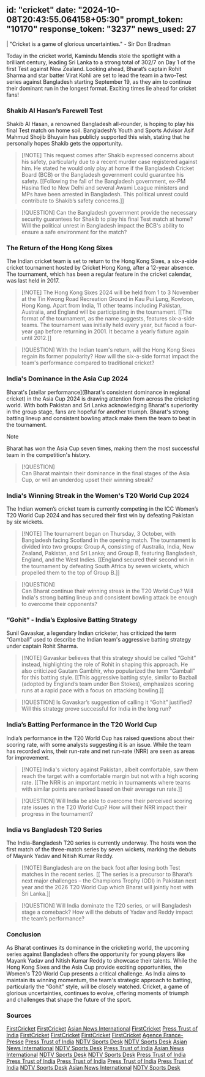 
id: "cricket"
date: "2024-10-08T20:43:55.064158+05:30"
prompt_token: "10170"
response_token: "3237"
news_used: 27
------
| "Cricket is a game of glorious uncertainties." - Sir Don Bradman

Today in the cricket world, Kamindu Mendis stole the spotlight with a brilliant century, leading Sri Lanka to a strong total of 302/7 on Day 1 of the first Test against New Zealand. Looking ahead, Bharat’s captain Rohit Sharma and star batter Virat Kohli are set to lead the team in a two-Test series against Bangladesh starting September 19, as they aim to continue their dominant run in the longest format. Exciting times lie ahead for cricket fans!

###  Shakib Al Hasan’s Farewell Test

Shakib Al Hasan, a renowned Bangladesh all-rounder, is hoping to play his final Test match on home soil.  Bangladesh’s Youth and Sports Advisor Asif Mahmud Shojib Bhuyain has publicly supported this wish, stating that he personally hopes Shakib gets the opportunity. 

> [!NOTE] This request comes after Shakib expressed concerns about his safety, particularly due to a recent murder case registered against him.  He stated he would only play at home if the Bangladesh Cricket Board (BCB) or the Bangladesh government could guarantee his safety. [[Following the fall of the Bangladesh government, ex-PM Hasina fled to New Delhi and several Awami League ministers and MPs have been arrested in Bangladesh. This political unrest could contribute to Shakib’s safety concerns.]] 

> [!QUESTION] Can the Bangladesh government provide the necessary security guarantees for Shakib to play his final Test match at home?  Will the political unrest in Bangladesh impact the BCB's ability to ensure a safe environment for the match?

### The Return of the Hong Kong Sixes

The Indian cricket team is set to return to the Hong Kong Sixes, a six-a-side cricket tournament hosted by Cricket Hong Kong, after a 12-year absence.  The tournament, which has been a regular feature in the cricket calendar, was last held in 2017. 

> [!NOTE]  The Hong Kong Sixes 2024 will be held from 1 to 3 November at the Tin Kwong Road Recreation Ground in Kau Pui Lung, Kowloon, Hong Kong.  Apart from India, 11 other teams including Pakistan, Australia, and England will be participating in the tournament. [[The format of the tournament, as the name suggests, features six-a-side teams. The tournament was initially held every year, but faced a four-year gap before returning in 2001. It became a yearly fixture again until 2012.]]

> [!QUESTION] With the Indian team's return, will the Hong Kong Sixes regain its former popularity? How will the six-a-side format impact the team's performance compared to traditional cricket?

### India's Dominance in the Asia Cup 2024

Bharat's [stellar performance](Bharat's consistent dominance in regional cricket) in the Asia Cup 2024 is drawing attention from across the cricketing world. With both Pakistan and Sri Lanka acknowledging Bharat's superiority in the group stage, fans are hopeful for another triumph. Bharat's strong batting lineup and consistent bowling attack make them the team to beat in the tournament.

> [!NOTE]  
> Bharat has won the Asia Cup seven times, making them the most successful team in the competition's history.

> [!QUESTION]  
> Can Bharat maintain their dominance in the final stages of the Asia Cup, or will an underdog upset their winning streak?

### India's Winning Streak in the Women's T20 World Cup 2024

The Indian women’s cricket team is currently competing in the ICC Women’s T20 World Cup 2024 and has secured their first win by defeating Pakistan by six wickets. 

> [!NOTE]  The tournament began on Thursday, 3 October, with Bangladesh facing Scotland in the opening match. The tournament is divided into two groups: Group A, consisting of Australia, India, New Zealand, Pakistan, and Sri Lanka; and Group B, featuring Bangladesh, England, and the West Indies.  [[England secured their second win in the tournament by defeating South Africa by seven wickets, which propelled them to the top of Group B.]]

> [!QUESTION]  
> Can Bharat continue their winning streak in the T20 World Cup?  Will India's strong batting lineup and consistent bowling attack be enough to overcome their opponents? 

### “Gohit” - India’s Explosive Batting Strategy

Sunil Gavaskar, a legendary Indian cricketer, has criticized the term “Gamball” used to describe the Indian team's aggressive batting strategy under captain Rohit Sharma. 

> [!NOTE] Gavaskar believes that this strategy should be called “Gohit” instead, highlighting the role of Rohit in shaping this approach. He also criticized Gautam Gambhir, who popularized the term “Gamball” for this batting style.  [[This aggressive batting style, similar to Bazball (adopted by England’s team under Ben Stokes), emphasizes scoring runs at a rapid pace with a focus on attacking bowling.]]

> [!QUESTION]  Is Gavaskar’s suggestion of calling it “Gohit” justified?  Will this strategy prove successful for India in the long run?

### India’s Batting Performance in the T20 World Cup

India’s performance in the T20 World Cup has raised questions about their scoring rate, with some analysts suggesting it is an issue.  While the team has recorded wins, their run-rate and net run-rate (NRR) are seen as areas for improvement.

> [!NOTE]  India's victory against Pakistan, albeit comfortable, saw them reach the target with a comfortable margin but not with a high scoring rate.   [[The NRR is an important metric in tournaments where teams with similar points are ranked based on their average run rate.]]

> [!QUESTION]  Will India be able to overcome their perceived scoring rate issues in the T20 World Cup? How will their NRR impact their progress in the tournament?

### India vs Bangladesh T20 Series

The India-Bangladesh T20 series is currently underway. The hosts won the first match of the three-match series by seven wickets, marking the debuts of Mayank Yadav and Nitish Kumar Reddy.

> [!NOTE]  Bangladesh are on the back foot after losing both Test matches in the recent series.  [[ The series is a precursor to Bharat’s next major challenges – the Champions Trophy (ODI) in Pakistan next year and the 2026 T20 World Cup which Bharat will jointly host with Sri Lanka.]]

> [!QUESTION]  Will India dominate the T20 series, or will Bangladesh stage a comeback? How will the debuts of Yadav and Reddy impact the team’s performance? 

### Conclusion

As Bharat continues its dominance in the cricketing world, the upcoming series against Bangladesh offers the opportunity for young players like Mayank Yadav and Nitish Kumar Reddy to showcase their talents.  While the Hong Kong Sixes and the Asia Cup provide exciting opportunities, the Women's T20 World Cup presents a critical challenge. As India aims to maintain its winning momentum, the team's strategic approach to batting, particularly the “Gohit” style, will be closely watched. Cricket, a game of glorious uncertainties, continues to evolve, offering moments of triumph and challenges that shape the future of the sport. 

### Sources

[FirstCricket](https://www.firstpost.com/firstcricket/sports-news/shakib-al-hasan-farewell-test-bangladesh-south-africa-mirpur-dhaka-13823144.html) 
[FirstCricket](https://www.firstpost.com/firstcricket/sports-news/hong-kong-sixes-india-team-6-a-side-cricket-rules-venue-number-of-teams-tickets-price-schedule-13823007.html) 
[Asian News International](https://www.firstpost.com/firstcricket/sports-news/womens-t20-world-cup-ind-vs-pak-arundhati-reddy-reprimanded-13822993.html) 
[FirstCricket](https://www.firstpost.com/firstcricket/sports-news/icc-womens-t20-world-cup-2024-full-list-of-matches-latest-results-venue-time-13821559.html) 
[Press Trust of India](https://www.firstpost.com/firstcricket/sports-news/womens-t20-world-cup-england-vs-south-africa-sophie-ecclestone-13823014.html) 
[FirstCricket](https://www.firstpost.com/firstcricket/sports-news/sunil-gavaskar-gautam-gambhir-rohit-sharma-gamball-gohit-13822990.html) 
[FirstCricket](https://www.firstpost.com/firstcricket/sports-news/india-womens-cricket-team-run-rate-nrr-t20-world-cup-analysis-13822878.html) 
[FirstCricket](https://www.firstpost.com/firstcricket/sports-news/india-champions-trophy-2025-pakistan-cricket-board-mohsin-naqvi-13822943.html) 
[FirstCricket](https://www.firstpost.com/firstcricket/sports-news/ipl-auction-mayank-yadav-nitish-kumar-reddy-lsg-srh-strategy-13822800.html) 
[Agence France-Presse](https://sports.ndtv.com/cricket/1st-test-england-96-1-after-agha-salmans-century-lifts-pakistan-to-556-6745494)
[Press Trust of India](https://sports.ndtv.com/cricket/india-vs-india-a-bccis-quality-plan-to-shock-australia-reveals-report-6745357) 
[NDTV Sports Desk](https://sports.ndtv.com/cricket/national-cricket-league-robin-uthappa-michael-leask-star-as-chicago-defeat-texas-gladiators-6744868)
[NDTV Sports Desk](https://sports.ndtv.com/cricket/pakistan-vs-england-1st-test-day-2-live-scorecard-updates-6740496)
[Asian News International](https://sports.ndtv.com/india-vs-bangladesh-2024/mahmudullah-announces-retirement-from-t20is-his-last-game-will-be-6744142) 
[NDTV Sports Desk](https://sports.ndtv.com/cricket/you-just-need-to-sunil-gavaskar-faces-internets-ire-after-foot-licking-comment-on-gautam-gambhir-backers-6744374)
[Press Trust of India](https://sports.ndtv.com/cricket/will-cheteshwar-pujaras-absence-hurt-india-vs-australia-ex-star-gives-big-verdict-6743730) 
[Asian News International](https://sports.ndtv.com/cricket/sachin-tendulkar-to-lead-india-in-international-masters-league-6743807) 
[NDTV Sports Desk](https://sports.ndtv.com/cricket/out-or-six-chris-woakes-controversially-denied-world-class-catch-of-pakistans-salman-agha-watch-6744007)
[NDTV Sports Desk](https://sports.ndtv.com/cricket/pakistan-vs-england-1st-test-day-1-live-score-updates-playing-xis-out-pakistan-look-to-avoid-embarrassment-2-0-6733108)
[Press Trust of India](https://sports.ndtv.com/cricket/olly-stone-to-return-home-for-wedding-unlikely-to-play-second-test-against-pakistan-6743446)
[Press Trust of India](https://sports.ndtv.com/cricket/sarfaraz-khan-to-miss-ranji-trophy-opener-for-mumbai-report-reveals-return-date-6738618) 
[Press Trust of India](https://sports.ndtv.com/cricket/india-look-to-fix-batting-struggles-need-big-win-vs-sri-lanka-to-bolster-nrr-in-womens-t20-world-cup-2024-6741440) 
[Press Trust of India](https://sports.ndtv.com/india-vs-bangladesh-2024/openers-abhishek-sharma-sanju-samson-seek-to-impress-as-india-eye-convincing-t20i-series-win-vs-bangladesh-6741678)
[Press Trust of India](https://sports.ndtv.com/cricket/on-suryakumar-yadavs-captaincy-debutants-mayank-yadav-nitish-reddys-honest-verdict-6734260) 
[NDTV Sports Desk](https://sports.ndtv.com/cricket/why-mayank-yadav-didnt-bowl-between-150-160-kmph-against-bangladesh-ex-india-star-explains-6734226)
[Asian News International](https://sports.ndtv.com/cricket/records-go-for-toss-as-masood-shafique-put-up-historic-stand-against-england-in-first-test-6736488)
[NDTV Sports Desk](https://sports.ndtv.com/cricket/big-jasprit-bumrah-surprise-in-india-vs-pakistan-womens-t20-world-cup-game-6734464)

